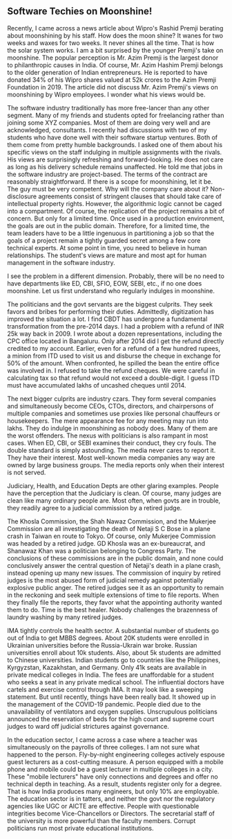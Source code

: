 ##  Software Techies on Moonshine! 

Recently, I came across a news article about Wipro's Rashid Premji berating about moonshining by his staff. How does the moon shine? It 
wanes for two weeks and waxes for two weeks. It never shines all the time. That is how the solar system works. I am a bit surprised by the 
younger Premji's take on moonshine. The popular perception is Mr. Azim Premji is the largest donor to philanthropic causes in India. Of 
course, Mr. Azim Hashim Premji belongs to the older generation of Indian entrepreneurs. He is reported to have donated 34% of his Wipro 
shares valued at 52k crores to the Azim Premji Foundation in 2019. The article did not discuss Mr. Azim Premji's views on moonshining by 
Wipro employees. I wonder what his views would be.

The software industry traditionally has more free-lancer than any other segment. Many of my friends and students opted for freelancing 
rather than joining some XYZ companies. Most of them are doing very well and are acknowledged, consultants. I recently had discussions 
with two of my students who have done well with their software startup ventures. Both of them come from pretty humble backgrounds. I asked 
one of them about his specific views on the staff indulging in multiple assignments with the rivals. His views are surprisingly refreshing 
and forward-looking. He does not care as long as his delivery schedule remains unaffected. He told me that jobs in the software industry 
are project-based. The terms of the contract are reasonably straightforward. If there is a scope for moonshining, let it be. The guy must 
be very competent. Why will the company care about it? Non-disclosure agreements consist of stringent clauses that should take care of 
intellectual property rights. However, the algorithmic logic cannot be caged into a compartment. Of course, the replication of the project 
remains a bit of concern. But only for a limited time. Once used in a production environment, the goals are out in the public domain. 
Therefore, for a limited time, the team leaders have to be a little ingenuous in partitioning a job so that the goals of a project remain 
a tightly guarded secret among a few core technical experts. At some point in time, you need to believe in human relationships. The 
student's views are mature and most apt for human management in the software industry.

I see the problem in a different dimension. Probably, there will be no need to have departments like ED, CBI, SFIO, EOW, SEBI, etc., if no 
one does moonshine. Let us first understand who regularly indulges in moonshine.

The politicians and the govt servants are the biggest culprits. They seek favors and bribes for performing their duties. Admittedly, 
digitization has improved the situation a lot. I find CBDT has undergone a fundamental transformation from the pre-2014 days. I had a 
problem with a refund of INR 25k way back in 2009. I wrote about a dozen representations, including the CPC office located in Bangaluru. 
Only after 2014 did I get the refund directly credited to my account. Earlier, even for a refund of a few hundred rupees, a minion from 
ITD used to visit us and disburse the cheque in exchange for 50% of the amount. When confronted, he spilled the bean the entire office was 
involved in.  I refused to take the refund cheques. We were careful in calculating tax so that refund would not exceed a double-digit. I 
guess ITD must have accumulated lakhs of uncashed cheques until 2014.

The next bigger culprits are industry czars. They form several companies and simultaneously become CEOs, CTOs, directors, and chairpersons 
of multiple companies and sometimes use proxies like personal chauffeurs or housekeepers. The mere appearance fee for any meeting may run 
into lakhs. They do indulge in moonshining as nobody does. Many of them are the worst offenders. The nexus with politicians is also 
rampant in most cases. When ED, CBI, or SEBI examines their conduct, they cry fouls. The double standard is simply astounding. The media 
never cares to report it. They have their interest. Most well-known media companies any way are owned by large business groups. The media 
reports only when their interest is not served.

Judiciary, Health, and Education Depts are other glaring examples. People have the perception that the Judiciary is clean. Of course, many 
judges are clean like many ordinary people are. Most often, when govts are in trouble, they readily agree to a judicial commission by a 
retired judge.

The Khosla Commission, the Shah Nawaz Commission, and the Mukerjee Commission are all investigating the death of Netaji S C Bose in a 
plane crash in Taiwan en route to Tokyo. Of course, only Mukerjee Commission was headed by a retired judge. GD Khosla was an 
ex-bureaucrat, and Shanawaz Khan was a politician belonging to Congress Party. The conclusions of these commissions are in the 
public domain, and none could conclusively answer the central question of Netaji's death in a plane crash, instead opening up many new 
issues. The commission of inquiry by retired judges is the most abused form of judicial remedy against potentially explosive public anger. 
The retired judges see it as an opportunity to remain in the reckoning and seek multiple extensions of time to file reports. When they 
finally file the reports, they favor what the appointing authority wanted them to do. Time is the best healer. Nobody challenges the 
brazenness of laundry washing by many retired judges.

IMA tightly controls the health sector. A substantial number of students go out of India to get MBBS degrees. About 20K students were 
enrolled in Ukrainian universities before the Russia-Ukrain war broke. Russian universities enroll about 10k students. Also, about 5k 
students are admitted to Chinese universities. Indian students go to countries like the Philippines, Kyrgyzstan, Kazakhstan, and Germany. 
Only 41k seats are available in private medical colleges in India. The fees are unaffordable for a student who seeks a seat in any private 
medical school. The influential doctors have cartels and exercise control through IMA. It may look like a sweeping statement. But until 
recently, things have been really bad. It showed up in the management of the COVID-19 pandemic. People died due to the unavailability of 
ventilators and oxygen supplies. Unscrupulous politicians announced the reservation of beds for the high court and supreme court judges to 
ward off judicial strictures against governance.

In the education sector, I came across a case where a teacher was simultaneously on the payrolls of three colleges. I am not sure what 
happened to the person. Fly-by-night engineering colleges actively espouse guest lecturers as a cost-cutting measure. A person equipped 
with a mobile phone and mobile could be a guest lecturer in multiple colleges in a city. These "mobile lecturers" have only connections 
and degrees and offer no technical depth in teaching. As a result, students register only for a degree. That is how India produces many 
engineers, but only 10% are employable. The education sector is in tatters, and neither the govt nor the regulatory agencies like UGC or 
AICTE are effective. People with questionable integrities become Vice-Chancellors or Directors. The secretarial staff of the university is 
more powerful than the faculty members. Corrupt politicians run most private educational institutions.
